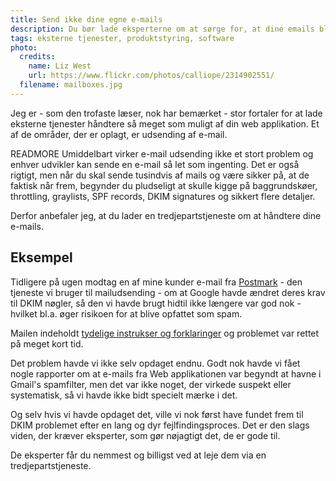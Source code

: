 ```yaml
---
title: Send ikke dine egne e-mails
description: Du bør lade eksperterne om at sørge for, at dine emails bliver leveret til dine kunder
tags: eksterne tjenester, produktstyring, software
photo:
  credits:
    name: Liz West
    url: https://www.flickr.com/photos/calliope/2314902551/
  filename: mailboxes.jpg
---
```


Jeg er - som den trofaste læser, nok har bemærket - stor fortaler for at lade eksterne tjenester håndtere så meget som muligt af din web applikation. Et af de områder, der er oplagt, er udsending af e-mail.

READMORE
Umiddelbart virker e-mail udsending ikke et stort problem og enhver udvikler kan sende en e-mail så let som ingenting. Det er også rigtigt, men når du skal sende tusindvis af mails og være sikker på, at de faktisk når frem, begynder du pludseligt at skulle kigge på baggrundskøer, throttling, graylists, SPF records, DKIM signatures og sikkert flere detaljer.

Derfor anbefaler jeg, at du lader en tredjepartstjeneste om at håndtere dine e-mails.

## Eksempel

Tidligere på ugen modtag en af mine kunder e-mail fra [Postmark](http://www.postmarkapp.com) - den tjeneste vi bruger til mailudsending - om at Google havde ændret deres krav til DKIM nøgler, så den vi havde brugt hidtil ikke længere var god nok - hvilket bl.a. øger risikoen for at blive opfattet som spam.

Mailen indeholdt [tydelige instrukser og forklaringer](http://blog.postmarkapp.com/post/51224968159/upgrading-and-rotating-dkim-keys) og problemet var rettet på meget kort tid.

Det problem havde vi ikke selv opdaget endnu. Godt nok havde vi fået nogle rapporter om at e-mails fra Web applikationen var begyndt at havne i Gmail's spamfilter, men det var ikke noget, der virkede suspekt eller systematisk, så vi havde ikke bidt specielt mærke i det.

Og selv hvis vi havde opdaget det, ville vi nok først have fundet frem til DKIM problemet efter en lang og dyr fejlfindingsproces. Det er den slags viden, der kræver eksperter, som gør nøjagtigt det, de er gode til.

De eksperter får du nemmest og billigst ved at leje dem via en tredjepartstjeneste.



